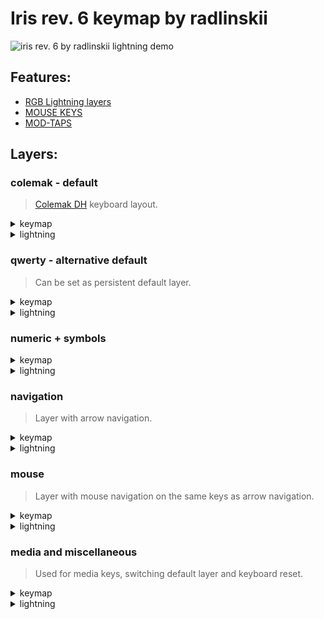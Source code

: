 # Iris rev. 6 keymap by radlinskii

![iris rev. 6 by radlinskii lightning demo](https://user-images.githubusercontent.com/26116041/171883033-3c5ababe-88ae-4c9d-8436-3d6ab83dbf4b.gif)

## Features:

-   [RGB Lightning layers](https://docs.qmk.fm/#/feature_rgblight?id=lighting-layers)
-   [MOUSE KEYS](https://docs.qmk.fm/#/keycodes?id=mouse-keys)
-   [MOD-TAPS](https://docs.qmk.fm/#/mod_tap)

## Layers:

### colemak - default

> [Colemak DH](https://colemakmods.github.io/mod-dh/) keyboard layout.

<details>
    <summary>
        keymap
    </summary>

<img width="800" alt="colemak layer keymap" src="https://user-images.githubusercontent.com/26116041/173403537-f2222651-c8ea-4c8b-b828-97520a222344.png">

</details>
<details>
    <summary>
        lightning
    </summary>

<img width="800" alt="colemak layer lightning" src="https://user-images.githubusercontent.com/26116041/171883713-8d307328-d738-49ad-a35d-9e4475e012ed.png">

</details>

### qwerty - alternative default

> Can be set as persistent default layer.

<details>
    <summary>
        keymap
    </summary>

<img width="800" alt="qwerty layer keymap" src="https://user-images.githubusercontent.com/26116041/173403371-1551976a-2f95-4dbd-ba07-96936651871d.png">

</details>
<details>
    <summary>
        lightning
    </summary>

<img width="800" alt="qwerty layer lightning" src="https://user-images.githubusercontent.com/26116041/171884040-cf9b697b-c254-46aa-bbff-0e1cbd4959e0.png">
    
</details>

### numeric + symbols

<details>
    <summary>
        keymap
    </summary>

<img width="800" alt="numeric and symbols layer keymap" src="https://user-images.githubusercontent.com/26116041/173403164-b0520501-761b-4567-bf04-57f7b6f7dd4d.png">

</details>
<details>
    <summary>
        lightning
    </summary>

<img width="800" alt="numeric and symbols layer lightning" src="https://user-images.githubusercontent.com/26116041/171884203-560995c9-f465-451f-a3cb-5973bc17c8c5.png">

</details>

### navigation

> Layer with arrow navigation.

<details>
    <summary>
        keymap
    </summary>

<img width="800" alt="navigation layer keymap" src="https://user-images.githubusercontent.com/26116041/173408142-1e1c297e-57db-42f8-bc18-a04dd4e202c9.png">

</details>
<details>
    <summary>
        lightning
    </summary>

<img width="800" alt="navigation layer lightning" src="https://user-images.githubusercontent.com/26116041/171884375-ec5bddb1-a5f6-452f-a473-2e1eeb43aebe.png">

</details>

### mouse

> Layer with mouse navigation on the same keys as arrow navigation.

<details>
    <summary>
        keymap
    </summary>

<img width="800" alt="mouse layer keymap" src="https://user-images.githubusercontent.com/26116041/173402955-050ffd77-7b60-45dc-8e89-54cd43793132.png">

</details>
<details>
    <summary>
        lightning
    </summary>

<img width="800" alt="mouse layer lightning" src="https://user-images.githubusercontent.com/26116041/171884410-599b8ab8-d896-44e8-8fd4-5918c2338edd.png">

</details>

### media and miscellaneous

> Used for media keys, switching default layer and keyboard reset.

<details>
    <summary>
        keymap
    </summary>

<img width="800" alt="media and miscellaneous layer keymap" src="https://user-images.githubusercontent.com/26116041/173402837-75ce8ab1-7fbe-454b-b165-b22d171f9ad1.png">

</details>
<details>
    <summary>
        lightning
    </summary>

<img width="800" alt="media and miscellaneous layer lightning" src="https://user-images.githubusercontent.com/26116041/173398173-c6f4e658-29ab-4bef-bbf0-30b7bcb99119.jpeg">

</details>

